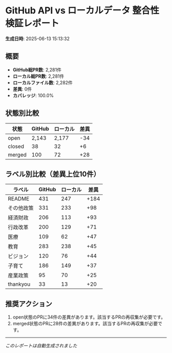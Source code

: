 # GitHub API vs ローカルデータ 整合性検証レポート

**生成日時**: 2025-06-13 15:13:32

## 概要

- **GitHub総PR数**: 2,281件
- **ローカル総PR数**: 2,281件
- **ローカルファイル数**: 2,282件
- **差異**: 0件
- **カバレッジ**: 100.0%

## 状態別比較

| 状態 | GitHub | ローカル | 差異 |
|------|--------|----------|------|
| open | 2,143 | 2,177 | -34 |
| closed | 38 | 32 | +6 |
| merged | 100 | 72 | +28 |

## ラベル別比較（差異上位10件）

| ラベル | GitHub | ローカル | 差異 |
|--------|--------|----------|------|
| README | 431 | 247 | +184 |
| その他政策 | 331 | 233 | +98 |
| 経済財政 | 206 | 113 | +93 |
| 行政改革 | 200 | 129 | +71 |
| 医療 | 109 | 62 | +47 |
| 教育 | 283 | 238 | +45 |
| ビジョン | 120 | 76 | +44 |
| 子育て | 186 | 149 | +37 |
| 産業政策 | 95 | 70 | +25 |
| thankyou | 33 | 13 | +20 |

## 推奨アクション

1. open状態のPRに34件の差異があります。該当するPRの再収集が必要です。
2. merged状態のPRに28件の差異があります。該当するPRの再収集が必要です。

---
*このレポートは自動生成されました*